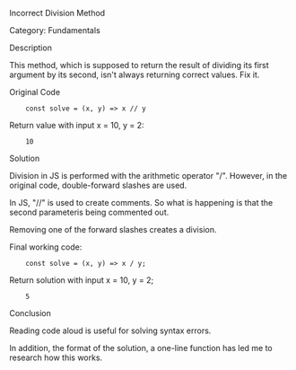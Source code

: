 Incorrect Division Method

Category: Fundamentals

Description

This method, which is supposed to return the result of dividing its first argument by its second, isn't always returning correct values. Fix it.

Original Code

```
    const solve = (x, y) => x // y
```

Return value with input x = 10, y = 2:

```
    10
```

Solution

Division in JS is performed with the arithmetic operator "/". However, in the original code, double-forward slashes
are used.

In JS, "//" is used to create comments. So what is happening is that the second parameteris being commented out.

Removing one of the forward slashes creates a division.

Final working code:

```
    const solve = (x, y) => x / y;
```

Return solution with input x = 10, y = 2;

```
    5
```

Conclusion

Reading code aloud is useful for solving syntax errors.

In addition, the format of the solution, a one-line function has led me to research how this works.
